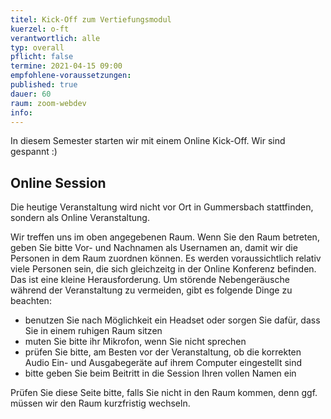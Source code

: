 ```yaml
---
titel: Kick-Off zum Vertiefungsmodul 
kuerzel: o-ft
verantwortlich: alle
typ: overall
pflicht: false
termine: 2021-04-15 09:00
empfohlene-voraussetzungen: 
published: true
dauer: 60
raum: zoom-webdev
info:
---
```



In diesem Semester starten wir mit einem Online Kick-Off. Wir sind gespannt :)

## Online Session
Die heutige Veranstaltung wird nicht vor Ort in Gummersbach stattfinden, sondern als Online Veranstaltung.

Wir treffen uns im oben angegebenen Raum. Wenn Sie den Raum betreten, geben Sie bitte Vor- und Nachnamen als Usernamen an, damit wir die Personen in dem Raum zuordnen können. Es werden voraussichtlich relativ viele Personen sein, die sich gleichzeitg in der Online Konferenz befinden. Das ist eine kleine Herausforderung. Um störende Nebengeräusche während der Veranstaltung zu vermeiden, gibt es folgende Dinge zu beachten:

- benutzen Sie nach Möglichkeit ein Headset oder sorgen Sie dafür, dass Sie in einem ruhigen Raum sitzen
- muten Sie bitte ihr Mikrofon, wenn Sie nicht sprechen
- prüfen Sie bitte, am Besten vor der Veranstaltung, ob die korrekten Audio Ein- und Ausgabegeräte auf ihrem Computer eingestellt sind
- bitte geben Sie beim Beitritt in die Session Ihren vollen Namen ein

Prüfen Sie diese Seite bitte, falls Sie nicht in den Raum kommen, denn ggf. müssen wir den Raum kurzfristig wechseln.
